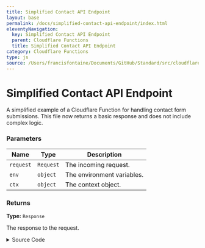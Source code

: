 ```yaml
---
title: Simplified Contact API Endpoint
layout: base
permalink: /docs/simplified-contact-api-endpoint/index.html
eleventyNavigation:
  key: Simplified Contact API Endpoint
  parent: Cloudflare Functions
  title: Simplified Contact API Endpoint
category: Cloudflare Functions
type: js
source: /Users/francisfontaine/Documents/GitHub/Standard/src/cloudflare/api/contact.js
---
```


# Simplified Contact API Endpoint

A simplified example of a Cloudflare Function for handling contact form submissions. This file now returns a basic response and does not include complex logic.

### Parameters

| Name | Type | Description |
|------|------|-------------|
| `request` | `Request` | The incoming request. |
| `env` | `object` | The environment variables. |
| `ctx` | `object` | The context object. |

### Returns

**Type:** `Response`

The response to the request.

<details>
<summary><span class="button">Source Code</span></summary>

```javascript
export async function onRequestPost(request, env, ctx) {
  return new Response("Contact API - Simplified Response", {
    headers: { "Content-Type": "text/plain" },
    status: 200,
  });
}
```

</details>

